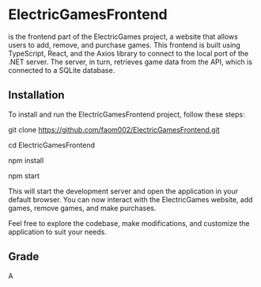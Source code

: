 # ElectricGamesFrontend 
is the frontend part of the ElectricGames project, a website that allows users to add, remove, and purchase games. This frontend is built using TypeScript, React, and the Axios library to connect to the local port of the .NET server. The server, in turn, retrieves game data from the API, which is connected to a SQLite database.

## Installation
To install and run the ElectricGamesFrontend project, follow these steps:

git clone https://github.com/faom002/ElectricGamesFrontend.git

cd ElectricGamesFrontend

npm install

npm start

This will start the development server and open the application in your default browser. You can now interact with the ElectricGames website, add games, remove games, and make purchases.

Feel free to explore the codebase, make modifications, and customize the application to suit your needs.

## Grade
A